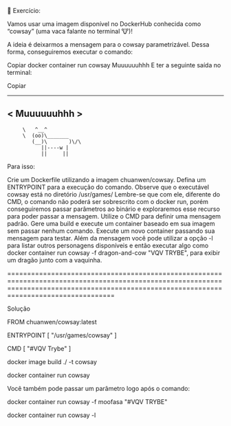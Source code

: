 🚀 Exercício:

Vamos usar uma imagem disponível no DockerHub conhecida como “cowsay” (uma vaca falante no terminal 🐮)!

A ideia é deixarmos a mensagem para o cowsay parametrizável. Dessa forma, conseguiremos executar o comando:

Copiar
    docker container run cowsay Muuuuuuhhh
E ter a seguinte saída no terminal:

Copiar
____________
< Muuuuuuhhh >
------------
         \   ^__^
         \  (oo)\_______
            (__)\       )\/\
               ||----w |
               ||     ||
Para isso:

Crie um Dockerfile utilizando a imagem chuanwen/cowsay.
Defina um ENTRYPOINT para a execução do comando.
Observe que o executável cowsay está no diretório /usr/games/
Lembre-se que com ele, diferente do CMD, o comando não poderá ser sobrescrito com o docker run, porém conseguiremos passar parâmetros ao binário e exploraremos esse recurso para poder passar a mensagem.
Utilize o CMD para definir uma mensagem padrão.
Gere uma build e execute um container baseado em sua imagem sem passar nenhum comando.
Execute um novo container passando sua mensagem para testar. Além da mensagem você pode utilizar a opção -l para listar outros personagens disponíveis e então executar algo como docker container run cowsay -f dragon-and-cow "VQV TRYBE", para exibir um dragão junto com a vaquinha.


=============================================================================================================================================================================================

Solução

<!-- Crie um Dockerfile utilizando a imagem chuanwen/cowsay. -->

FROM chuanwen/cowsay:latest

<!-- Agora defina um ENTRYPOINT para a execução do comando. -->

ENTRYPOINT [ "/usr/games/cowsay" ]

<!-- Utilize o CMD para definir uma mensagem padrão. -->

CMD [ "#VQV Trybe" ]

<!-- Gere uma build e execute um contêiner baseado em sua imagem sem passar nenhum comando. -->

docker image build ./ -t cowsay

<!-- Agora execute um novo contêiner passando sua mensagem para testar. Além da mensagem você pode utilizar a opção -l para listar outros personagens disponíveis e então executar algo como docker container run cowsay -f dragon-and-cow "VQM TRYBE", para exibir um dragão junto com a vaquinha. -->
<!-- Para rodar com a mensagem padrão que você criou no [CMD] execute: -->

docker container run cowsay

Você também pode passar um parâmetro logo após o comando:

<!-- docker container run cowsay Go Trybe! -->

<!-- Este comando vai rodar um leão com a frase #VQV TRYBE: -->

docker container run cowsay -f moofasa "#VQV TRYBE"

<!-- Finalmente, se quiser obter a lista com os outros animais, rode o comando: -->

docker container run cowsay -l